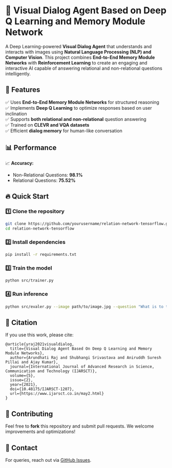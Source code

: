 # 🎯 Visual Dialog Agent Based on Deep Q Learning and Memory Module Network

A Deep Learning-powered **Visual Dialog Agent** that understands and interacts with images using **Natural Language Processing (NLP) and Computer Vision**. This project combines **End-to-End Memory Module Networks** with **Reinforcement Learning** to create an engaging and interactive AI capable of answering relational and non-relational questions intelligently.

## 🚀 Features

✅ Uses **End-to-End Memory Module Networks** for structured reasoning  
✅ Implements **Deep Q Learning** to optimize responses based on user inclination  
✅ Supports **both relational and non-relational** question answering  
✅ Trained on **CLEVR and VQA datasets**  
✅ Efficient **dialog memory** for human-like conversation 

## 📊 Performance

📈 **Accuracy:**  
- Non-Relational Questions: **98.1%**  
- Relational Questions: **75.52%**

## 🔥 Quick Start

### 1️⃣ Clone the repository
```bash
git clone https://github.com/yourusername/relation-network-tensorflow.git
cd relation-network-tensorflow
```

### 2️⃣ Install dependencies
```bash
pip install -r requirements.txt
```

### 3️⃣ Train the model
```bash
python src/trainer.py
```

### 4️⃣ Run inference
```bash
python src/evaler.py --image path/to/image.jpg --question "What is to the left of the red sphere?"
```

## 📜 Citation
If you use this work, please cite:
```
@article{yraj2021visualdialog,
  title={Visual Dialog Agent Based On Deep Q Learning and Memory Module Networks},
  author={Arundhati Raj and Shubhangi Srivastava and Aniruddh Suresh Pillai and Ajay Kumar},
  journal={International Journal of Advanced Research in Science, Communication and Technology (IJARSCT)},
  volume={5},
  issue={2},
  year={2021},
  doi={10.48175/IJARSCT-1207},
  url={https://www.ijarsct.co.in/may2.html}
}
```

## 🤝 Contributing
Feel free to **fork** this repository and submit pull requests. We welcome improvements and optimizations!

## 📩 Contact
For queries, reach out via [GitHub Issues](https://github.com/aru22-dev/visual-dialogue-agent/issues).
